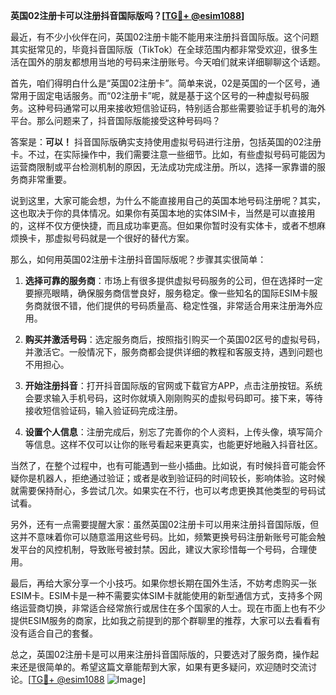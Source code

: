 **英国02注册卡可以注册抖音国际版吗？[[TG💪+ @esim1088](https://t.me/s/esim1088)]**

最近，有不少小伙伴在问，英国02注册卡能不能用来注册抖音国际版。这个问题其实挺常见的，毕竟抖音国际版（TikTok）在全球范围内都非常受欢迎，很多生活在国外的朋友都想用当地的号码来注册账号。今天咱们就来详细聊聊这个话题。

首先，咱们得明白什么是“英国02注册卡”。简单来说，02是英国的一个区号，通常用于固定电话服务。而“02注册卡”呢，就是基于这个区号的一种虚拟号码服务。这种号码通常可以用来接收短信验证码，特别适合那些需要验证手机号的海外平台。那么问题来了，抖音国际版能接受这种号码吗？

答案是：**可以！** 抖音国际版确实支持使用虚拟号码进行注册，包括英国的02注册卡。不过，在实际操作中，我们需要注意一些细节。比如，有些虚拟号码可能因为运营商限制或平台检测机制的原因，无法成功完成注册。所以，选择一家靠谱的服务商非常重要。

说到这里，大家可能会想，为什么不能直接用自己的英国本地号码注册呢？其实，这也取决于你的具体情况。如果你有英国本地的实体SIM卡，当然是可以直接用的，这样不仅方便快捷，而且成功率更高。但如果你暂时没有实体卡，或者不想麻烦换卡，那虚拟号码就是一个很好的替代方案。

那么，如何用英国02注册卡注册抖音国际版呢？步骤其实很简单：

1. **选择可靠的服务商**：市场上有很多提供虚拟号码服务的公司，但在选择时一定要擦亮眼睛，确保服务商信誉良好，服务稳定。像一些知名的国际ESIM卡服务商就很不错，他们提供的号码质量高、稳定性强，非常适合用来注册海外应用。

2. **购买并激活号码**：选定服务商后，按照指引购买一个英国02区号的虚拟号码，并激活它。一般情况下，服务商都会提供详细的教程和客服支持，遇到问题也不用担心。

3. **开始注册抖音**：打开抖音国际版的官网或下载官方APP，点击注册按钮。系统会要求输入手机号码，这时你就填入刚刚购买的虚拟号码即可。接下来，等待接收短信验证码，输入验证码完成注册。

4. **设置个人信息**：注册完成后，别忘了完善你的个人资料，上传头像，填写简介等信息。这样不仅可以让你的账号看起来更真实，也能更好地融入抖音社区。

当然了，在整个过程中，也有可能遇到一些小插曲。比如说，有时候抖音可能会怀疑你是机器人，拒绝通过验证；或者是收到验证码的时间较长，影响体验。这时候就需要保持耐心，多尝试几次。如果实在不行，也可以考虑更换其他类型的号码试试看。

另外，还有一点需要提醒大家：虽然英国02注册卡可以用来注册抖音国际版，但这并不意味着你可以随意滥用这些号码。比如，频繁更换号码注册新账号可能会触发平台的风控机制，导致账号被封禁。因此，建议大家珍惜每一个号码，合理使用。

最后，再给大家分享一个小技巧。如果你想长期在国外生活，不妨考虑购买一张ESIM卡。ESIM卡是一种不需要实体SIM卡就能使用的新型通信方式，支持多个网络运营商切换，非常适合经常旅行或居住在多个国家的人士。现在市面上也有不少提供ESIM服务的商家，比如我之前提到的那个群聊里的推荐，大家可以去看看有没有适合自己的套餐。

总之，英国02注册卡是可以用来注册抖音国际版的，只要选对了服务商，操作起来还是很简单的。希望这篇文章能帮到大家，如果有更多疑问，欢迎随时交流讨论。[[TG💪+ @esim1088](https://t.me/s/esim1088) ![Image](https://i.postimg.cc/4NQfJmqS/Snipaste-2025-05-13-00-14-12.png)]